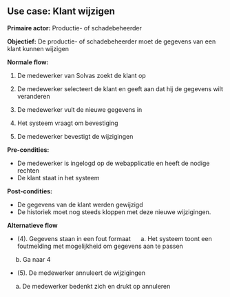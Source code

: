 ## Use case: Klant wijzigen

**Primaire actor:** Productie- of schadebeheerder

**Objectief:** De productie- of schadebeheerder moet de gegevens van een klant kunnen wijzigen

**Normale flow:**

1. De medewerker van Solvas zoekt de klant op

2. De medewerker selecteert de klant en geeft aan dat hij de gegevens wilt veranderen

3. De medewerker vult de nieuwe gegevens in

4. Het systeem vraagt om bevestiging

5. De medewerker bevestigt de wijzigingen


**Pre-condities:**
- De medewerker is ingelogd op de webapplicatie en heeft de nodige rechten
- De klant staat in het systeem

**Post-condities:**
- De gegevens van de klant werden gewijzigd
- De historiek moet nog steeds kloppen met deze nieuwe wijzigingen.

**Alternatieve flow**
* (4). Gegevens staan in een fout formaat
&nbsp;&nbsp;&nbsp;&nbsp; a. Het systeem toont een foutmelding met mogelijkheid om gegevens aan te passen

&nbsp;&nbsp;&nbsp;&nbsp; b. Ga naar 4

* (5). De medewerker annuleert de wijzigingen

&nbsp;&nbsp;&nbsp;&nbsp; a. De medewerker bedenkt zich en drukt op annuleren
